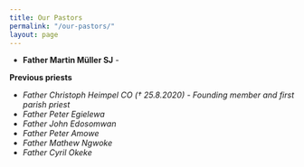 ```yaml
---
title: Our Pastors
permalink: "/our-pastors/"
layout: page
---
```


- **Father Martin Müller SJ** -

<!-- ![father cyril]({{ site.baseurl}}/{{ site.assets }}/frcyrilokeke.png){:height="20%" width="20%"} -->


**Previous priests**
- _Father Christoph Heimpel CO (&dagger; 25.8.2020) - Founding member and first parish priest_
- _Father Peter Egielewa_
- _Father John Edosomwan_
- _Father Peter Amowe_
- _Father Mathew Ngwoke_
- _Father Cyril Okeke_
